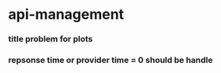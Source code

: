 # api-management

### title problem for plots

### repsonse time or provider time = 0 should be handle

